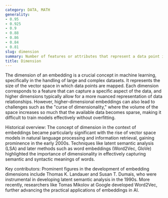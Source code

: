 ```yaml
---
category: DATA, MATH
generality:
- 0.95
- 0.925
- 0.9
- 0.88
- 0.86
- 0.84
- 0.81
slug: dimension
summary: Number of features or attributes that represent a data point in a vector space.
title: Dimension
---
```


The dimension of an embedding is a crucial concept in machine learning, specifically in the handling of large and complex datasets. It represents the size of the vector space in which data points are mapped. Each dimension corresponds to a feature that can capture a specific aspect of the data, and higher dimensions typically allow for a more nuanced representation of data relationships. However, higher-dimensional embeddings can also lead to challenges such as the "curse of dimensionality," where the volume of the space increases so much that the available data becomes sparse, making it difficult to train models effectively without overfitting.

Historical overview: The concept of dimension in the context of embeddings became particularly significant with the rise of vector space models in natural language processing and information retrieval, gaining prominence in the early 2000s. Techniques like latent semantic analysis (LSA) and later methods such as word embeddings (Word2Vec, GloVe) highlighted the importance of dimensionality in effectively capturing semantic and syntactic meanings of words.

Key contributors: Prominent figures in the development of embedding dimensions include Thomas K. Landauer and Susan T. Dumais, who were instrumental in developing latent semantic analysis in the 1990s. More recently, researchers like Tomas Mikolov at Google developed Word2Vec, further advancing the practical applications of embeddings in AI.